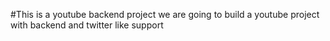 #This is a youtube backend project 
we are going to build a youtube project with backend and twitter like support 